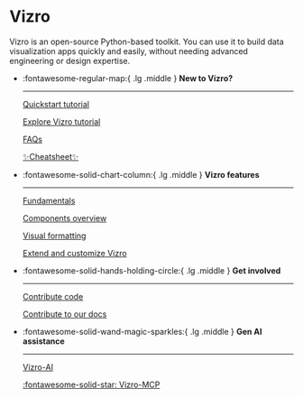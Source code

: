 # Vizro

Vizro is an open-source Python-based toolkit. You can use it to build data visualization apps quickly and easily, without needing advanced engineering or design expertise.

<div class="grid cards" markdown>

- :fontawesome-regular-map:{ .lg .middle } __New to Vizro?__

    ---

    [Quickstart tutorial](pages/tutorials/quickstart-tutorial.md)

    [Explore Vizro tutorial](pages/tutorials/explore-components.md)

    [FAQs](pages/explanation/faq.md)

    [✨Cheatsheet✨](pages/cheatsheet/cheatsheet.html)

- :fontawesome-solid-chart-column:{ .lg .middle } __Vizro features__

    ---

    [Fundamentals](pages/user-guides/dashboard.md)

    [Components overview](pages/user-guides/components.md)

    [Visual formatting](pages/user-guides/visual-formatting.md)

    [Extend and customize Vizro](pages/user-guides/extensions.md)

- :fontawesome-solid-hands-holding-circle:{ .lg .middle } __Get involved__

    ---

    [Contribute code](pages/explanation/contributing.md)

    [Contribute to our docs](pages/explanation/documentation-style-guide.md)

- :fontawesome-solid-wand-magic-sparkles:{ .lg .middle } __Gen AI assistance__

    ---

    [Vizro-AI](https://vizro.readthedocs.io/projects/vizro-ai/)

    [:fontawesome-solid-star: Vizro-MCP](https://vizro.readthedocs.io/projects/vizro-mcp/)

</div>
